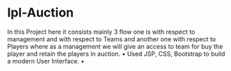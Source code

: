 # Ipl-Auction
 In this Project here it consists mainly 3 flow one is with respect to   management and with respect to Teams and another one with respect to   Players where as a management we will give an access to team for buy   the player and retain the players in auction. • Used JSP, CSS, Bootstrap to build a modern User Interface. •   
